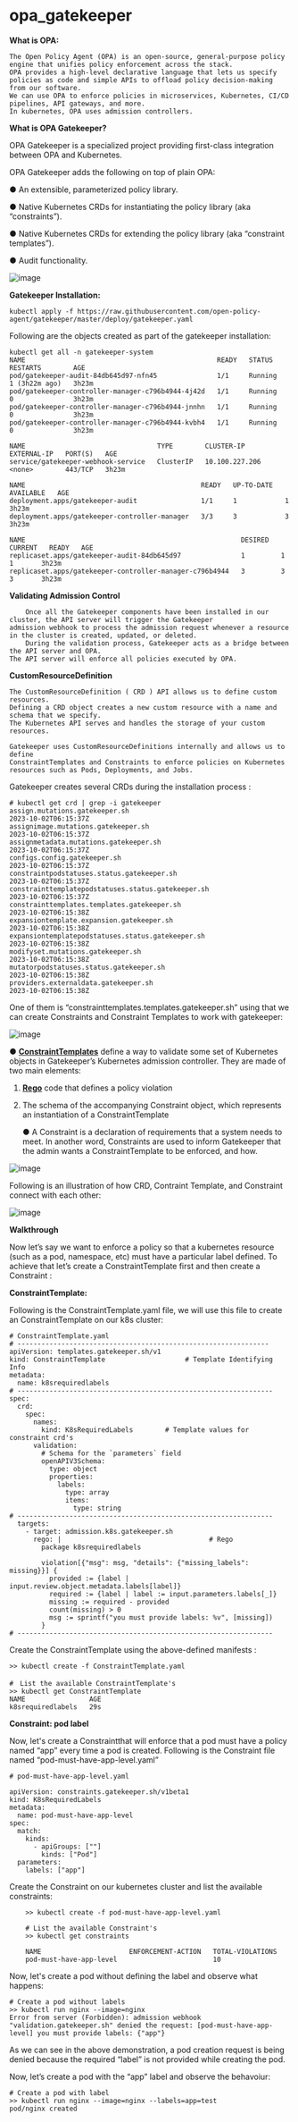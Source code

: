 # opa_gatekeeper

**What is OPA:**

    The Open Policy Agent (OPA) is an open-source, general-purpose policy engine that unifies policy enforcement across the stack. 
    OPA provides a high-level declarative language that lets us specify policies as code and simple APIs to offload policy decision-making from our software. 
    We can use OPA to enforce policies in microservices, Kubernetes, CI/CD pipelines, API gateways, and more. 
    In kubernetes, OPA uses admission controllers.

**What is OPA Gatekeeper?**

OPA Gatekeeper is a specialized project providing first-class integration between OPA and Kubernetes.

OPA Gatekeeper adds the following on top of plain OPA:

● An extensible, parameterized policy library.

● Native Kubernetes CRDs for instantiating the policy library (aka “constraints”).

● Native Kubernetes CRDs for extending the policy library (aka “constraint templates”).

● Audit functionality.

![image](https://github.com/tushardashpute/opa_gatekeeper/assets/74225291/99c1ee4f-af5d-4f2e-be38-6a665d3bfcfb)

**Gatekeeper Installation:**

    kubectl apply -f https://raw.githubusercontent.com/open-policy-agent/gatekeeper/master/deploy/gatekeeper.yaml

Following are the objects created as part of the gatekeeper installation:

    kubectl get all -n gatekeeper-system
    NAME                                                READY   STATUS    RESTARTS        AGE
    pod/gatekeeper-audit-84db645d97-nfn45               1/1     Running   1 (3h22m ago)   3h23m
    pod/gatekeeper-controller-manager-c796b4944-4j42d   1/1     Running   0               3h23m
    pod/gatekeeper-controller-manager-c796b4944-jnnhn   1/1     Running   0               3h23m
    pod/gatekeeper-controller-manager-c796b4944-kvbh4   1/1     Running   0               3h23m
    
    NAME                                 TYPE        CLUSTER-IP       EXTERNAL-IP   PORT(S)   AGE
    service/gatekeeper-webhook-service   ClusterIP   10.100.227.206   <none>        443/TCP   3h23m
    
    NAME                                            READY   UP-TO-DATE   AVAILABLE   AGE
    deployment.apps/gatekeeper-audit                1/1     1            1           3h23m
    deployment.apps/gatekeeper-controller-manager   3/3     3            3           3h23m
    
    NAME                                                      DESIRED   CURRENT   READY   AGE
    replicaset.apps/gatekeeper-audit-84db645d97               1         1         1       3h23m
    replicaset.apps/gatekeeper-controller-manager-c796b4944   3         3         3       3h23m

**Validating Admission Control**

        Once all the Gatekeeper components have been installed in our cluster, the API server will trigger the Gatekeeper
    admission webhook to process the admission request whenever a resource in the cluster is created, updated, or deleted.
        During the validation process, Gatekeeper acts as a bridge between the API server and OPA. 
    The API server will enforce all policies executed by OPA.

**CustomResourceDefinition**

    The CustomResourceDefinition ( CRD ) API allows us to define custom resources. 
    Defining a CRD object creates a new custom resource with a name and schema that we specify. 
    The Kubernetes API serves and handles the storage of your custom resources.
    
    Gatekeeper uses CustomResourceDefinitions internally and allows us to define 
    ConstraintTemplates and Constraints to enforce policies on Kubernetes resources such as Pods, Deployments, and Jobs.
    
Gatekeeper creates several CRDs during the installation process :

    # kubectl get crd | grep -i gatekeeper
    assign.mutations.gatekeeper.sh                                      2023-10-02T06:15:37Z
    assignimage.mutations.gatekeeper.sh                                 2023-10-02T06:15:37Z
    assignmetadata.mutations.gatekeeper.sh                              2023-10-02T06:15:37Z
    configs.config.gatekeeper.sh                                        2023-10-02T06:15:37Z
    constraintpodstatuses.status.gatekeeper.sh                          2023-10-02T06:15:37Z
    constrainttemplatepodstatuses.status.gatekeeper.sh                  2023-10-02T06:15:37Z
    constrainttemplates.templates.gatekeeper.sh                         2023-10-02T06:15:38Z
    expansiontemplate.expansion.gatekeeper.sh                           2023-10-02T06:15:38Z
    expansiontemplatepodstatuses.status.gatekeeper.sh                   2023-10-02T06:15:38Z
    modifyset.mutations.gatekeeper.sh                                   2023-10-02T06:15:38Z
    mutatorpodstatuses.status.gatekeeper.sh                             2023-10-02T06:15:38Z
    providers.externaldata.gatekeeper.sh                                2023-10-02T06:15:38Z


One of them is “constrainttemplates.templates.gatekeeper.sh” using that 
we can create Constraints and Constraint Templates to work with gatekeeper:

![image](https://github.com/tushardashpute/opa_gatekeeper/assets/74225291/47613d3e-e554-4b83-9fa9-6c4129570b2b)

● [**ConstraintTemplates**](https://open-policy-agent.github.io/gatekeeper/website/docs/howto/#constraint-templates) define a way to validate some set of Kubernetes objects in Gatekeeper’s Kubernetes admission controller. 
They are made of two main elements:

 1. [**Rego**](https://www.openpolicyagent.org/docs/latest/#rego) code that defines a policy violation
 2. The schema of the accompanying Constraint object, which represents an instantiation of a ConstraintTemplate

    ● A Constraint is a declaration of requirements that a system needs to meet. 
    In another word, Constraints are used to inform Gatekeeper that the admin wants a
    ConstraintTemplate to be enforced, and how.

![image](https://github.com/tushardashpute/opa_gatekeeper/assets/74225291/1b9ad277-9530-4adc-adc6-bd7c5a95d626)

Following is an illustration of how CRD, Contraint Template, and Constraint connect with each other:

![image](https://github.com/tushardashpute/opa_gatekeeper/assets/74225291/5c57fc23-3be5-43a0-9330-964145b7c5f6)

**Walkthrough**

Now let’s say we want to enforce a policy so that a kubernetes resource (such as a pod, namespace, etc) must have a particular label defined. 
To achieve that let’s create a ConstraintTemplate first and then create a Constraint :

**ConstraintTemplate:**

Following is the ConstraintTemplate.yaml file, we will use this file to create an ConstraintTemplate on our k8s cluster:


    # ConstraintTemplate.yaml
    # ---------------------------------------------------------------
    apiVersion: templates.gatekeeper.sh/v1
    kind: ConstraintTemplate                    # Template Identifying Info
    metadata:
      name: k8srequiredlabels
    # ----------------------------------------------------------------
    spec:
      crd:
        spec:
          names:
            kind: K8sRequiredLabels        # Template values for constraint crd's 
          validation:
            # Schema for the `parameters` field
            openAPIV3Schema:
              type: object
              properties:
                labels:
                  type: array
                  items:
                    type: string
    # ----------------------------------------------------------------
      targets:
        - target: admission.k8s.gatekeeper.sh
          rego: |                                     # Rego
            package k8srequiredlabels
    
            violation[{"msg": msg, "details": {"missing_labels": missing}}] {
              provided := {label | input.review.object.metadata.labels[label]}
              required := {label | label := input.parameters.labels[_]}
              missing := required - provided
              count(missing) > 0
              msg := sprintf("you must provide labels: %v", [missing])
            }
    # ----------------------------------------------------------------


Create the ConstraintTemplate using the above-defined manifests :

    >> kubectl create -f ConstraintTemplate.yaml
    
    #　List the available ConstraintTemplate's 
    >> kubectl get ConstraintTemplate
    NAME                AGE
    k8srequiredlabels   29s

**Constraint: pod label**

Now, let's create a Constraintthat will enforce that a pod must have a policy named “app” every time a pod is created. 
Following is the Constraint file named “pod-must-have-app-level.yaml”

    # pod-must-have-app-level.yaml
    
    apiVersion: constraints.gatekeeper.sh/v1beta1
    kind: K8sRequiredLabels
    metadata:
      name: pod-must-have-app-level
    spec:
      match:
        kinds:
          - apiGroups: [""]
            kinds: ["Pod"]   
      parameters:
        labels: ["app"] 

Create the Constraint on our kubernetes cluster and list the available constraints:

        >> kubectl create -f pod-must-have-app-level.yaml
        
        # List the available Constraint's
        >> kubectl get constraints
        
        NAME                      ENFORCEMENT-ACTION   TOTAL-VIOLATIONS
        pod-must-have-app-level                        10

Now, let's create a pod without defining the label and observe what happens:
    
    # Create a pod without labels
    >> kubectl run nginx --image=nginx 
    Error from server (Forbidden): admission webhook "validation.gatekeeper.sh" denied the request: [pod-must-have-app-level] you must provide labels: {"app"}


As we can see in the above demonstration, a pod creation request is being denied because the required “label” is not provided while creating the pod.

Now, let’s create a pod with the “app” label and observe the behavoiur:

    # Create a pod with label
    >> kubectl run nginx --image=nginx --labels=app=test
    pod/nginx created
